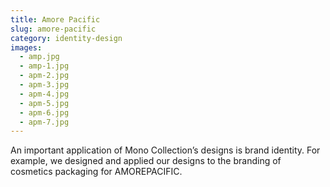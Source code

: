```yaml
---
title: Amore Pacific
slug: amore-pacific
category: identity-design
images:
  - amp.jpg
  - amp-1.jpg
  - apm-2.jpg
  - apm-3.jpg
  - apm-4.jpg
  - apm-5.jpg
  - apm-6.jpg
  - apm-7.jpg
---
```


An important application of Mono Collection’s designs  is brand identity.  For example, we designed and applied our designs  to the branding of cosmetics packaging for AMOREPACIFIC.